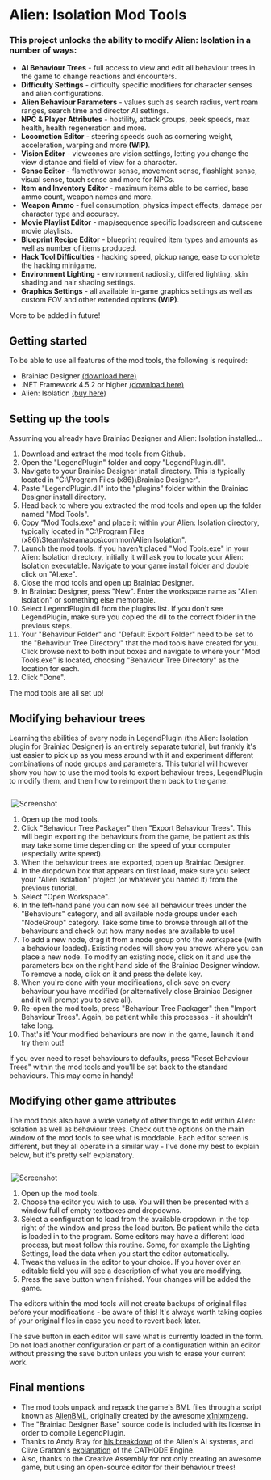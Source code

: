 # Alien: Isolation Mod Tools

### This project unlocks the ability to modify Alien: Isolation in a number of ways:

* **AI Behaviour Trees** - full access to view and edit all behaviour trees in the game to change reactions and encounters.
* **Difficulty Settings** - difficulty specific modifiers for character senses and alien configurations.
* **Alien Behaviour Parameters** - values such as search radius, vent roam ranges, search time and director AI settings.
* **NPC & Player Attributes** - hostility, attack groups, peek speeds, max health, health regeneration and more.
* **Locomotion Editor** - steering speeds such as cornering weight, acceleration, warping and more **(WIP)**.
* **Vision Editor** - viewcones are vision settings, letting you change the view distance and field of view for a character.
* **Sense Editor** - flamethrower sense, movement sense, flashlight sense, visual sense, touch sense and more for NPCs.
* **Item and Inventory Editor** - maximum items able to be carried, base ammo count, weapon names and more.
* **Weapon Ammo** - fuel consumption, physics impact effects, damage per character type and accuracy.
* **Movie Playlist Editor** - map/sequence specific loadscreen and cutscene movie playlists.
* **Blueprint Recipe Editor** - blueprint required item types and amounts as well as number of items produced.
* **Hack Tool Difficulties** - hacking speed, pickup range, ease to complete the hacking minigame.
* **Environment Lighting** - environment radiosity, differed lighting, skin shading and hair shading settings.
* **Graphics Settings** - all available in-game graphics settings as well as custom FOV and other extended options **(WIP)**.

More to be added in future!

## Getting started

To be able to use all features of the mod tools, the following is required:

 * Brainiac Designer [(download here)](https://brainiac.codeplex.com/releases/view/24156)
 * .NET Framework 4.5.2 or higher [(download here)](https://www.microsoft.com/en-gb/download/details.aspx?id=42642)
 * Alien: Isolation [(buy here)](http://store.steampowered.com/app/214490/)

## Setting up the tools

Assuming you already have Brainiac Designer and Alien: Isolation installed...

1. Download and extract the mod tools from Github.
2. Open the "LegendPlugin" folder and copy "LegendPlugin.dll".
3. Navigate to your Brainiac Designer install directory. This is typically located in "C:\Program Files (x86)\Brainiac Designer".
4. Paste "LegendPlugin.dll" into the "plugins" folder within the Brainiac Designer install directory.
5. Head back to where you extracted the mod tools and open up the folder named "Mod Tools".
6. Copy "Mod Tools.exe" and place it within your Alien: Isolation directory, typically located in "C:\Program Files (x86)\Steam\steamapps\common\Alien Isolation". 
7. Launch the mod tools. If you haven't placed "Mod Tools.exe" in your Alien: Isolation directory, initially it will ask you to locate your Alien: Isolation executable. Navigate to your game install folder and double click on "AI.exe".
8. Close the mod tools and open up Brainiac Designer.
9. In Brainiac Designer, press "New". Enter the workspace name as "Alien Isolation" or something else memorable.
10. Select LegendPlugin.dll from the plugins list. If you don't see LegendPlugin, make sure you copied the dll to the correct folder in the previous steps.
11. Your "Behaviour Folder" and "Default Export Folder" need to be set to the "Behaviour Tree Directory" that the mod tools have created for you. Click browse next to both input boxes and navigate to where your "Mod Tools.exe" is located, choosing "Behaviour Tree Directory" as the location for each. 
12. Click "Done".

The mod tools are all set up!

## Modifying behaviour trees

Learning the abilities of every node in LegendPlugin (the Alien: Isolation plugin for Brainiac Designer) is an entirely separate tutorial, but frankly it's just easier to pick up as you mess around with it and experiment different combinations of node groups and parameters. This tutorial will however show you how to use the mod tools to export behaviour trees, LegendPlugin to modify them, and then how to reimport them back to the game.

<div style="float: right; width: 100%; max-width: 500px; margin-left: 20px;">

![Screenshot](https://i.imgur.com/j4xsCzu.png)

</div>

1. Open up the mod tools.
2. Click "Behaviour Tree Packager" then "Export Behaviour Trees". This will begin exporting the behaviours from the game, be patient as this may take some time depending on the speed of your computer (especially write speed).
3. When the behaviour trees are exported, open up Brainiac Designer.
4. In the dropdown box that appears on first load, make sure you select your "Alien Isolation" project (or whatever you named it) from the previous tutorial.
5. Select "Open Workspace".
6. In the left-hand pane you can now see all behaviour trees under the "Behaviours" category, and all available node groups under each "NodeGroup" category. Take some time to browse through all of the behaviours and check out how many nodes are available to use!
7. To add a new node, drag it from a node group onto the workspace (with a behaviour loaded). Existing nodes will show you arrows where you can place a new node. To modify an existing node, click on it and use the parameters box on the right hand side of the Brainiac Designer window. To remove a node, click on it and press the delete key.
8. When you're done with your modifications, click save on every behaviour you have modified (or alternatively close Brainiac Designer and it will prompt you to save all).
9. Re-open the mod tools, press "Behaviour Tree Packager" then "Import Behaviour Trees". Again, be patient while this processes - it shouldn't take long.
10. That's it! Your modified behaviours are now in the game, launch it and try them out!

If you ever need to reset behaviours to defaults, press "Reset Behaviour Trees" within the mod tools and you'll be set back to the standard behaviours. This may come in handy!

## Modifying other game attributes

The mod tools also have a wide variety of other things to edit within Alien: Isolation as well as behaviour trees. Check out the options on the main window of the mod tools to see what is moddable. Each editor screen is different, but they all operate in a similar way - I've done my best to explain below, but it's pretty self explanatory. 

<div style="float: right; width: 100%; max-width: 500px; margin-left: 20px;">

![Screenshot](https://i.imgur.com/RLB4kVP.png)

</div>

1. Open up the mod tools.
2. Choose the editor you wish to use. You will then be presented with a window full of empty textboxes and dropdowns.
3. Select a configuration to load from the available dropdown in the top right of the window and press the load button. Be patient while the data is loaded in to the program. Some editors may have a different load process, but most follow this routine. Some, for example the Lighting Settings, load the data when you start the editor automatically.
4. Tweak the values in the editor to your choice. If you hover over an editable field you will see a description of what you are modifying.
5. Press the save button when finished. Your changes will be added the game.

The editors within the mod tools will not create backups of original files before your modifications - be aware of this! It's always worth taking copies of your original files in case you need to revert back later.

The save button in each editor will save what is currently loaded in the form. Do not load another configuration or part of a configuration within an editor without pressing the save button unless you wish to erase your current work.

## Final mentions

 * The mod tools unpack and repack the game's BML files through a script known as [AlienBML](https://github.com/x1nixmzeng/AlienBML), originally created by the awesome [x1nixmzeng](https://github.com/x1nixmzeng).
 * The "Brainiac Designer Base" source code is included with its license in order to compile LegendPlugin.
 * Thanks to Andy Bray for [his breakdown](https://archives.nucl.ai/recording/its-in-the-vents-the-ai-of-alien-isolation/) of the Alien's AI systems, and Clive Gratton's [explanation](https://www.youtube.com/watch?v=FXKEiFUXBIo) of the CATHODE Engine.
 * Also, thanks to the Creative Assembly for not only creating an awesome game, but using an open-source editor for their behaviour trees! 